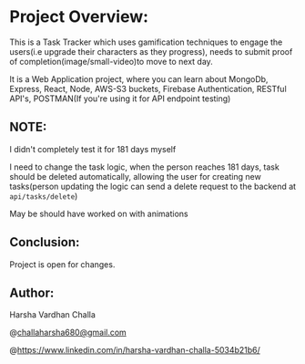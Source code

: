 # Project Overview:
This is a Task Tracker which uses gamification techniques to engage the users(i.e upgrade their characters as they progress), needs to submit proof of completion(image/small-video)to move to next day.

It is a Web Application project, where you can learn about MongoDb, Express, React, Node, AWS-S3 buckets, Firebase Authentication, RESTful API's, POSTMAN(If you're using it for API endpoint testing)

## NOTE:

I didn't completely test it for 181 days myself

I need to change the task logic, when the person reaches 181 days, task should be deleted automatically, allowing the user for creating new tasks(person updating the logic can send a delete request to the backend at `api/tasks/delete`)

May be should have worked on with animations

## Conclusion:
Project is open for changes.

## Author:
Harsha Vardhan Challa

@challaharsha680@gmail.com

@https://www.linkedin.com/in/harsha-vardhan-challa-5034b21b6/
